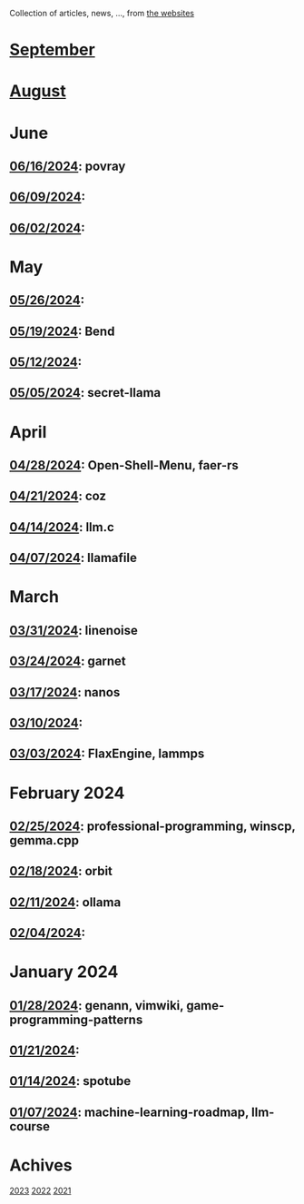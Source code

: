 Collection of articles, news, ..., from [the websites](sources.md)

# [September](2024/09.md)

# [August](2024/08.md)

# June
## [06/16/2024](2024/0616.md): povray
## [06/09/2024](2024/0609.md):
## [06/02/2024](2024/0602.md):

# May
## [05/26/2024](2024/0526.md):
## [05/19/2024](2024/0519.md): Bend
## [05/12/2024](2024/0512.md):
## [05/05/2024](2024/0505.md): secret-llama

# April
## [04/28/2024](2024/0428.md): Open-Shell-Menu, faer-rs
## [04/21/2024](2024/0421.md): coz
## [04/14/2024](2024/0414.md): llm.c
## [04/07/2024](2024/0407.md): llamafile

# March
## [03/31/2024](2024/0331.md): linenoise
## [03/24/2024](2024/0324.md): garnet
## [03/17/2024](2024/0317.md): nanos
## [03/10/2024](2024/0310.md):
## [03/03/2024](2024/0303.md): FlaxEngine, lammps

# February 2024
## [02/25/2024](2024/0225.md): professional-programming, winscp, gemma.cpp
## [02/18/2024](2024/0218.md): orbit
## [02/11/2024](2024/0211.md): ollama
## [02/04/2024](2024/0204.md):

# January 2024
## [01/28/2024](2024/0128.md): genann, vimwiki, game-programming-patterns
## [01/21/2024](2024/0121.md):
## [01/14/2024](2024/0114.md): spotube
## [01/07/2024](2024/0107.md): machine-learning-roadmap, llm-course

# Achives
[2023](Achive_2023.md)
[2022](Achive_2022.md)
[2021](Achive_2021.md)
